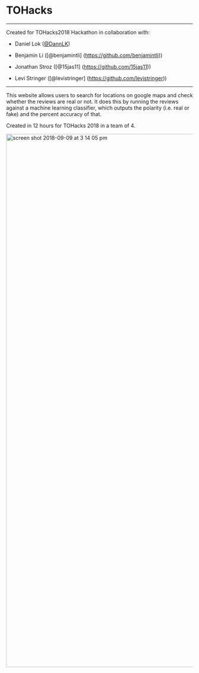 # TOHacks

---
Created for TOHacks2018 Hackathon in collaboration with:

- Daniel Lok ([@DannLK](https://github.com/DannLK))

- Benjamin Li  ([@benjamintli] (https://github.com/benjamintli))

- Jonathan Stroz ([@15jas11] (https://github.com/15jas11))

- Levi Stringer ([@levistringer] (https://github.com/levistringer))
---

This website allows users to search for locations on google maps and check whether the reviews are real or not. It does this by running the reviews against a machine learning classifier, which outputs the polarity (i.e. real or fake) and the percent accuracy of that.

Created in 12 hours for TOHacks 2018 in a team of 4.

<img width="1440" alt="screen shot 2018-09-09 at 3 14 05 pm" src="https://user-images.githubusercontent.com/31945972/45267914-2caace00-b443-11e8-84b1-3b32a1e34aae.png">

